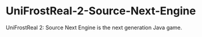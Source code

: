 UniFrostReal-2-Source-Next-Engine
=================================

UniFrostReal 2: Source Next Engine is the next generation Java game.
